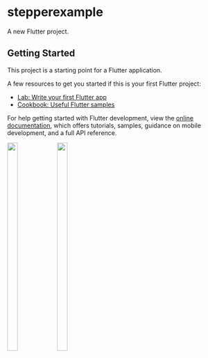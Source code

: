 # stepperexample

A new Flutter project.

## Getting Started

This project is a starting point for a Flutter application.

A few resources to get you started if this is your first Flutter project:

- [Lab: Write your first Flutter app](https://docs.flutter.dev/get-started/codelab)
- [Cookbook: Useful Flutter samples](https://docs.flutter.dev/cookbook)

For help getting started with Flutter development, view the
[online documentation](https://docs.flutter.dev/), which offers tutorials,
samples, guidance on mobile development, and a full API reference.

<p float="center">


  <img src="https://user-images.githubusercontent.com/121655112/230776871-a73b8a94-bf42-454c-806a-47c6be06d7c7.png" width=22% height=35%>
   <img src="https://user-images.githubusercontent.com/121655112/230776884-4aeb7985-c8d5-447f-821f-cbda2a0125fa.png" width=22% height=35%>


  </p>
